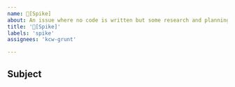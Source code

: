 ```yaml
---
name: 📌[Spike] 
about: An issue where no code is written but some research and planning is done for Dillywallet:iOS
title: '📌[Spike]'
labels: 'spike'
assignees: 'kcw-grunt'

---
```

## Subject